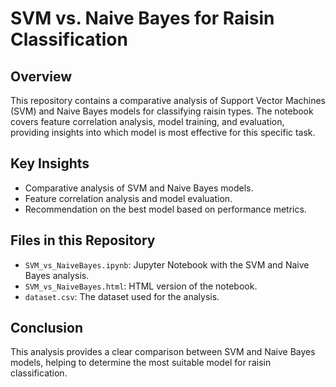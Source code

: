 # SVM vs. Naive Bayes for Raisin Classification

## Overview
This repository contains a comparative analysis of Support Vector Machines (SVM) and Naive Bayes models for classifying raisin types. The notebook covers feature correlation analysis, model training, and evaluation, providing insights into which model is most effective for this specific task.

## Key Insights
- Comparative analysis of SVM and Naive Bayes models.
- Feature correlation analysis and model evaluation.
- Recommendation on the best model based on performance metrics.

## Files in this Repository
- `SVM_vs_NaiveBayes.ipynb`: Jupyter Notebook with the SVM and Naive Bayes analysis.
- `SVM_vs_NaiveBayes.html`: HTML version of the notebook.
- `dataset.csv`: The dataset used for the analysis.

## Conclusion
This analysis provides a clear comparison between SVM and Naive Bayes models, helping to determine the most suitable model for raisin classification.
